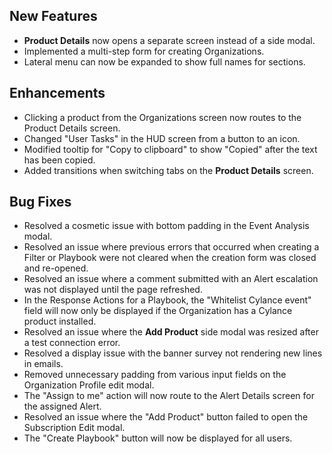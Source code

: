 ## New Features
- **Product Details** now opens a separate screen instead of a side modal. 
- Implemented a multi-step form for creating Organizations. 
- Lateral menu can now be expanded to show full names for sections.

## Enhancements
- Clicking a product from the Organizations screen now routes to the Product Details screen. 
- Changed "User Tasks" in the HUD screen from a button to an icon. 
- Modified tooltip for "Copy to clipboard" to show "Copied" after the text has been copied. 
- Added transitions when switching tabs on the **Product Details** screen. 

## Bug Fixes
- Resolved a cosmetic issue with bottom padding in the Event Analysis modal. 
- Resolved an issue where previous errors that occurred when creating a Filter or Playbook were not cleared when the creation form was closed and re-opened. 
- Resolved an issue where a comment submitted with an Alert escalation was not displayed until the page refreshed. 
- In the Response Actions for a Playbook, the "Whitelist Cylance event" field will now only be displayed if the Organization has a Cylance product installed. 
- Resolved an issue where the **Add Product** side modal was resized after a test connection error. 
- Resolved a display issue with the banner survey not rendering new lines in emails. 
- Removed unnecessary padding from various input fields on the Organization Profile edit modal. 
- The "Assign to me" action will now route to the Alert Details screen for the assigned Alert. 
- Resolved an issue where the "Add Product" button failed to open the Subscription Edit modal. 
- The "Create Playbook" button will now be displayed for all users. 
